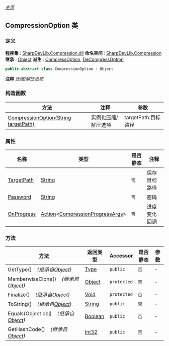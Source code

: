 ###### [主页](./Index.md "主页")
## CompressionOption 类
### 定义
**程序集** : [SharpDevLib.Compression.dll](./SharpDevLib.Compression.assembly.md "SharpDevLib.Compression.dll")
**命名空间** : [SharpDevLib.Compression](./SharpDevLib.Compression.namespace.md "SharpDevLib.Compression")
**继承** : [Object](https://learn.microsoft.com/en-us/dotnet/api/system.object "Object")
**派生** : [CompressOption](./SharpDevLib.Compression.CompressOption.md "CompressOption"), [DeCompressOption](./SharpDevLib.Compression.DeCompressOption.md "DeCompressOption")
``` csharp
public abstract class CompressionOption : Object
```
**注释**
*压缩/解压选项*

### 构造函数
|方法|注释|参数|
|---|---|---|
|[CompressionOption(String targetPath)](./SharpDevLib.Compression.CompressionOption.ctor.String.md "CompressionOption(String targetPath)")|实例化压缩/解压选项|targetPath:目标路径|

### 属性
|名称|类型|是否静态|注释|
|---|---|---|---|
|[TargetPath](./SharpDevLib.Compression.CompressionOption.TargetPath.md "TargetPath")|[String](https://learn.microsoft.com/en-us/dotnet/api/system.string "String")|`否`|保存目标路径|
|[Password](./SharpDevLib.Compression.CompressionOption.Password.md "Password")|[String](https://learn.microsoft.com/en-us/dotnet/api/system.string "String")|`否`|密码|
|[OnProgress](./SharpDevLib.Compression.CompressionOption.OnProgress.md "OnProgress")|[Action](https://learn.microsoft.com/en-us/dotnet/api/system.action-1 "Action")\<[CompressionProgressArgs](./SharpDevLib.Compression.CompressionProgressArgs.md "CompressionProgressArgs")\>|`否`|进度变化回调|

### 方法
|方法|返回类型|Accessor|是否静态|参数|
|---|---|---|---|---|
|GetType()&nbsp;&nbsp;&nbsp;&nbsp;*(继承自[Object](https://learn.microsoft.com/en-us/dotnet/api/system.object "Object"))*|[Type](https://learn.microsoft.com/en-us/dotnet/api/system.type "Type")|`public`|`否`|-|
|MemberwiseClone()&nbsp;&nbsp;&nbsp;&nbsp;*(继承自[Object](https://learn.microsoft.com/en-us/dotnet/api/system.object "Object"))*|[Object](https://learn.microsoft.com/en-us/dotnet/api/system.object "Object")|`protected`|`否`|-|
|Finalize()&nbsp;&nbsp;&nbsp;&nbsp;*(继承自[Object](https://learn.microsoft.com/en-us/dotnet/api/system.object "Object"))*|[Void](https://learn.microsoft.com/en-us/dotnet/api/system.void "Void")|`protected`|`否`|-|
|ToString()&nbsp;&nbsp;&nbsp;&nbsp;*(继承自[Object](https://learn.microsoft.com/en-us/dotnet/api/system.object "Object"))*|[String](https://learn.microsoft.com/en-us/dotnet/api/system.string "String")|`public`|`否`|-|
|Equals(Object obj)&nbsp;&nbsp;&nbsp;&nbsp;*(继承自[Object](https://learn.microsoft.com/en-us/dotnet/api/system.object "Object"))*|[Boolean](https://learn.microsoft.com/en-us/dotnet/api/system.boolean "Boolean")|`public`|`否`|-|
|GetHashCode()&nbsp;&nbsp;&nbsp;&nbsp;*(继承自[Object](https://learn.microsoft.com/en-us/dotnet/api/system.object "Object"))*|[Int32](https://learn.microsoft.com/en-us/dotnet/api/system.int32 "Int32")|`public`|`否`|-|

